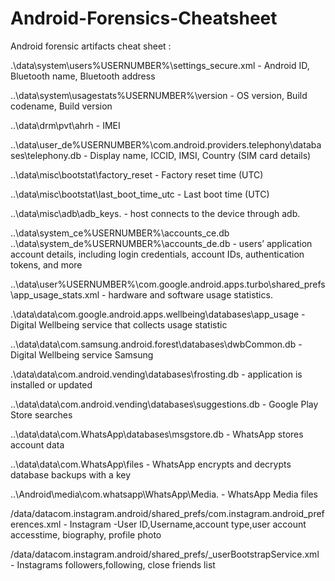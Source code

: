 # Android-Forensics-Cheatsheet
Android forensic artifacts cheat sheet :

.\data\system\users\%USERNUMBER%\settings_secure.xml	-	Android ID, Bluetooth name, Bluetooth address

..\data\system\usagestats\%USERNUMBER%\version	-	OS version, Build codename, Build version

..\data\drm\pvt\ahrh	-	IMEI

..\data\user_de\%USERNUMBER%\com.android.providers.telephony\databases\telephony.db	-	Display name, ICCID, IMSI, Country (SIM card details)

..\data\misc\bootstat\factory_reset	-	Factory reset time (UTC)

..\data\misc\bootstat\last_boot_time_utc	-	Last boot time (UTC)

..\data\misc\adb\adb_keys.	-	host connects to the device through adb.

..\data\system_ce\%USERNUMBER%\accounts_ce.db
..\data\system_de\%USERNUMBER%\accounts_de.db	-	users’ application account details, including login credentials, account IDs, authentication tokens, and more

..\data\user\%USERNUMBER%\com.google.android.apps.turbo\shared_prefs\app_usage_stats.xml	-	hardware and software usage statistics.

.\data\data\com.google.android.apps.wellbeing\databases\app_usage  -	Digital Wellbeing service that collects usage statistic

 ..\data\data\com.samsung.android.forest\databases\dwbCommon.db	 - Digital Wellbeing service Samsung 

.\data\data\com.android.vending\databases\frosting.db	-	application is installed or updated

..\data\data\com.android.vending\databases\suggestions.db	-	Google Play Store searches

..\data\data\com.WhatsApp\databases\msgstore.db	-	WhatsApp stores account data

..\data\data\com.WhatsApp\files	-	WhatsApp encrypts and decrypts database backups with a key

..\Android\media\com.whatsapp\WhatsApp\Media.	-	WhatsApp Media files

/data/datacom.instagram.android/shared_prefs/com.instagram.android_preferences.xml	-	Instagram -User ID,Username,account type,user account accesstime, biography, profile photo

/data/datacom.instagram.android/shared_prefs/<id account>_userBootstrapService.xml	-	Instagrams followers,following, close friends list

	
	


